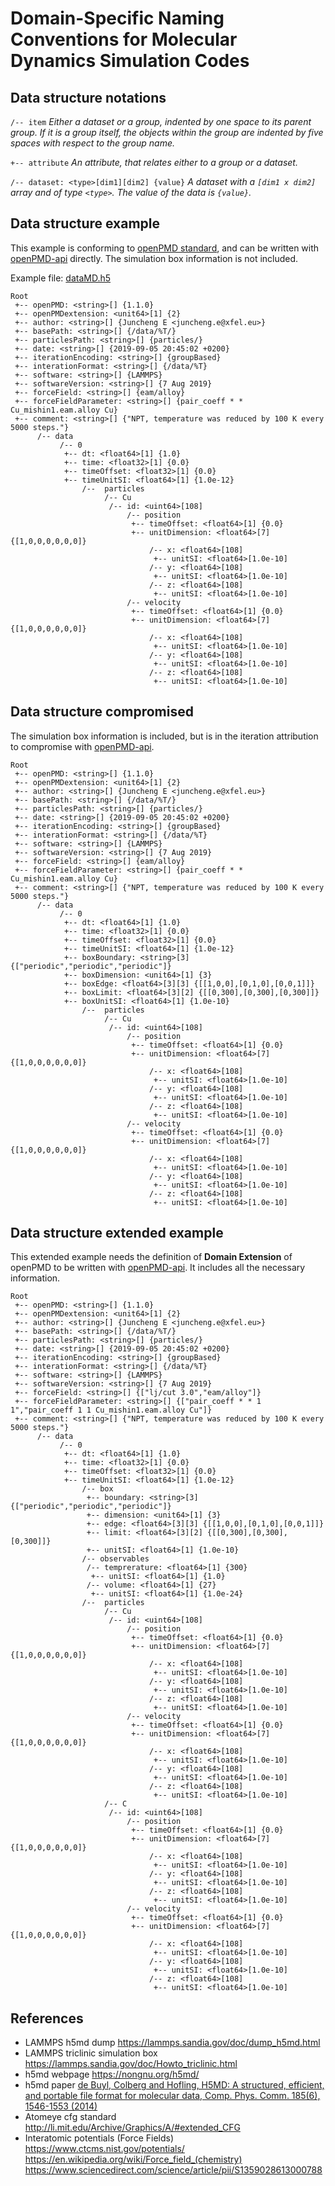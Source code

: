 # Domain-Specific Naming Conventions for Molecular Dynamics Simulation Codes

## Data structure notations

`/-- item` *Either a dataset or a group, indented by one space to its parent group. If it is a group itself, the objects within the group are indented by five spaces with respect to the group name.*

`+-- attribute` *An attribute, that relates either to a group or a dataset.*

`/-- dataset: <type>[dim1][dim2] {value}` *A dataset with a `[dim1 x dim2]` array and of type `<type>`. The value of the data is `{value}`.*

## Data structure example
This example is conforming to [openPMD standard](https://github.com/openPMD/openPMD-standard/blob/latest/STANDARD.md), and can be written with [openPMD-api](https://github.com/openPMD/openPMD-api) directly. The simulation box information is not included.

Example file: [dataMD.h5](./dataMD.h5)

```
Root
 +-- openPMD: <string>[] {1.1.0}
 +-- openPMDextension: <unit64>[1] {2}
 +-- author: <string>[] {Juncheng E <juncheng.e@xfel.eu>} 
 +-- basePath: <string>[] {/data/%T/}
 +-- particlesPath: <string>[] {particles/}
 +-- date: <string>[] {2019-09-05 20:45:02 +0200}
 +-- iterationEncoding: <string>[] {groupBased}
 +-- interationFormat: <string>[] {/data/%T}
 +-- software: <string>[] {LAMMPS}
 +-- softwareVersion: <string>[] {7 Aug 2019}
 +-- forceField: <string>[] {eam/alloy}
 +-- forceFieldParameter: <string>[] {pair_coeff * * Cu_mishin1.eam.alloy Cu}
 +-- comment: <string>[] {"NPT, temperature was reduced by 100 K every 5000 steps."}
      /-- data
           /-- 0
            +-- dt: <float64>[1] {1.0}
            +-- time: <float32>[1] {0.0}
            +-- timeOffset: <float32>[1] {0.0}
            +-- timeUnitSI: <float64>[1] {1.0e-12}
                /--  particles
                     /-- Cu
                      /-- id: <uint64>[108]
                          /-- position
                           +-- timeOffset: <float64>[1] {0.0}
                           +-- unitDimension: <float64>[7] {[1,0,0,0,0,0,0]}
                               /-- x: <float64>[108]
                                +-- unitSI: <float64>[1.0e-10]
                               /-- y: <float64>[108]
                                +-- unitSI: <float64>[1.0e-10]
                               /-- z: <float64>[108]
                                +-- unitSI: <float64>[1.0e-10]
                          /-- velocity
                           +-- timeOffset: <float64>[1] {0.0}
                           +-- unitDimension: <float64>[7] {[1,0,0,0,0,0,0]}
                               /-- x: <float64>[108]
                                +-- unitSI: <float64>[1.0e-10]
                               /-- y: <float64>[108]
                                +-- unitSI: <float64>[1.0e-10]
                               /-- z: <float64>[108]
                                +-- unitSI: <float64>[1.0e-10]
```

## Data structure compromised
The simulation box information is included, but is in the iteration attribution to compromise with [openPMD-api](https://github.com/openPMD/openPMD-api).
```
Root
 +-- openPMD: <string>[] {1.1.0}
 +-- openPMDextension: <unit64>[1] {2}
 +-- author: <string>[] {Juncheng E <juncheng.e@xfel.eu>} 
 +-- basePath: <string>[] {/data/%T/}
 +-- particlesPath: <string>[] {particles/}
 +-- date: <string>[] {2019-09-05 20:45:02 +0200}
 +-- iterationEncoding: <string>[] {groupBased}
 +-- interationFormat: <string>[] {/data/%T}
 +-- software: <string>[] {LAMMPS}
 +-- softwareVersion: <string>[] {7 Aug 2019}
 +-- forceField: <string>[] {eam/alloy}
 +-- forceFieldParameter: <string>[] {pair_coeff * * Cu_mishin1.eam.alloy Cu}
 +-- comment: <string>[] {"NPT, temperature was reduced by 100 K every 5000 steps."}
      /-- data
           /-- 0
            +-- dt: <float64>[1] {1.0}
            +-- time: <float32>[1] {0.0}
            +-- timeOffset: <float32>[1] {0.0}
            +-- timeUnitSI: <float64>[1] {1.0e-12}
            +-- boxBoundary: <string>[3] {["periodic","periodic","periodic"]}
            +-- boxDimension: <unit64>[1] {3}
            +-- boxEdge: <float64>[3][3] {[[1,0,0],[0,1,0],[0,0,1]]}
            +-- boxLimit: <float64>[3][2] {[[0,300],[0,300],[0,300]]}
            +-- boxUnitSI: <float64>[1] {1.0e-10}
                /--  particles
                     /-- Cu
                      /-- id: <uint64>[108]
                          /-- position
                           +-- timeOffset: <float64>[1] {0.0}
                           +-- unitDimension: <float64>[7] {[1,0,0,0,0,0,0]}
                               /-- x: <float64>[108]
                                +-- unitSI: <float64>[1.0e-10]
                               /-- y: <float64>[108]
                                +-- unitSI: <float64>[1.0e-10]
                               /-- z: <float64>[108]
                                +-- unitSI: <float64>[1.0e-10]
                          /-- velocity
                           +-- timeOffset: <float64>[1] {0.0}
                           +-- unitDimension: <float64>[7] {[1,0,0,0,0,0,0]}
                               /-- x: <float64>[108]
                                +-- unitSI: <float64>[1.0e-10]
                               /-- y: <float64>[108]
                                +-- unitSI: <float64>[1.0e-10]
                               /-- z: <float64>[108]
                                +-- unitSI: <float64>[1.0e-10]
```

## Data structure extended example 
This extended example needs the definition of **Domain Extension** of openPMD to be written with [openPMD-api](https://github.com/openPMD/openPMD-api). It includes all the necessary information.
```
Root
 +-- openPMD: <string>[] {1.1.0}
 +-- openPMDextension: <unit64>[1] {2}
 +-- author: <string>[] {Juncheng E <juncheng.e@xfel.eu>} 
 +-- basePath: <string>[] {/data/%T/}
 +-- particlesPath: <string>[] {particles/}
 +-- date: <string>[] {2019-09-05 20:45:02 +0200}
 +-- iterationEncoding: <string>[] {groupBased}
 +-- interationFormat: <string>[] {/data/%T}
 +-- software: <string>[] {LAMMPS}
 +-- softwareVersion: <string>[] {7 Aug 2019}
 +-- forceField: <string>[] {["lj/cut 3.0","eam/alloy"]}
 +-- forceFieldParameter: <string>[] {["pair_coeff * * 1 1","pair_coeff 1 1 Cu_mishin1.eam.alloy Cu"]}
 +-- comment: <string>[] {"NPT, temperature was reduced by 100 K every 5000 steps."}
      /-- data
           /-- 0
            +-- dt: <float64>[1] {1.0}
            +-- time: <float32>[1] {0.0}
            +-- timeOffset: <float32>[1] {0.0}
            +-- timeUnitSI: <float64>[1] {1.0e-12}
                /-- box
                 +-- boundary: <string>[3] {["periodic","periodic","periodic"]}
                 +-- dimension: <unit64>[1] {3}
                 +-- edge: <float64>[3][3] {[[1,0,0],[0,1,0],[0,0,1]]}
                 +-- limit: <float64>[3][2] {[[0,300],[0,300],[0,300]]}
                 +-- unitSI: <float64>[1] {1.0e-10}
                /-- observables
                 /-- temprerature: <float64>[1] {300}
                  +-- unitSI: <float64>[1] {1.0} 
                 /-- volume: <float64>[1] {27}
                  +-- unitSI: <float64>[1] {1.0e-24}
                /--  particles
                     /-- Cu
                      /-- id: <uint64>[108]
                          /-- position
                           +-- timeOffset: <float64>[1] {0.0}
                           +-- unitDimension: <float64>[7] {[1,0,0,0,0,0,0]}
                               /-- x: <float64>[108]
                                +-- unitSI: <float64>[1.0e-10]
                               /-- y: <float64>[108]
                                +-- unitSI: <float64>[1.0e-10]
                               /-- z: <float64>[108]
                                +-- unitSI: <float64>[1.0e-10]
                          /-- velocity
                           +-- timeOffset: <float64>[1] {0.0}
                           +-- unitDimension: <float64>[7] {[1,0,0,0,0,0,0]}
                               /-- x: <float64>[108]
                                +-- unitSI: <float64>[1.0e-10]
                               /-- y: <float64>[108]
                                +-- unitSI: <float64>[1.0e-10]
                               /-- z: <float64>[108]
                                +-- unitSI: <float64>[1.0e-10]
                     /-- C
                      /-- id: <uint64>[108]
                          /-- position
                           +-- timeOffset: <float64>[1] {0.0}
                           +-- unitDimension: <float64>[7] {[1,0,0,0,0,0,0]}
                               /-- x: <float64>[108]
                                +-- unitSI: <float64>[1.0e-10]
                               /-- y: <float64>[108]
                                +-- unitSI: <float64>[1.0e-10]
                               /-- z: <float64>[108]
                                +-- unitSI: <float64>[1.0e-10]
                          /-- velocity
                           +-- timeOffset: <float64>[1] {0.0}
                           +-- unitDimension: <float64>[7] {[1,0,0,0,0,0,0]}
                               /-- x: <float64>[108]
                                +-- unitSI: <float64>[1.0e-10]
                               /-- y: <float64>[108]
                                +-- unitSI: <float64>[1.0e-10]
                               /-- z: <float64>[108]
                                +-- unitSI: <float64>[1.0e-10]
```
## References
* LAMMPS h5md dump 
https://lammps.sandia.gov/doc/dump_h5md.html
* LAMMPS triclinic simulation box
https://lammps.sandia.gov/doc/Howto_triclinic.html
* h5md webpage
https://nongnu.org/h5md/
* h5md paper
[de Buyl, Colberg and Hofling, H5MD: A structured, efficient, and portable file format for molecular data, Comp. Phys. Comm. 185(6), 1546-1553 (2014)](https://www.sciencedirect.com/science/article/pii/S0010465514000447)
* Atomeye cfg standard 
http://li.mit.edu/Archive/Graphics/A/#extended_CFG
* Interatomic potentials (Force Fields)
https://www.ctcms.nist.gov/potentials/
https://en.wikipedia.org/wiki/Force_field_(chemistry)
https://www.sciencedirect.com/science/article/pii/S1359028613000788

